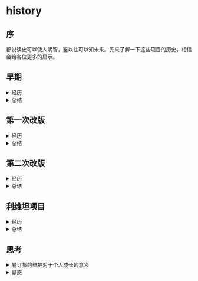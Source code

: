 # history

## 序
都说读史可以使人明智，鉴以往可以知未来。先来了解一下这些项目的历史，相信会给各位更多的启示。

## 早期
<details>
<summary>经历</summary>

在我进入公司的时候，项目主要是由 JSP、MVC、Jquery 和 zepto 组成。当时开发，还需要运行 Java 虚拟机，开启本地服务，每次后台又新的更新，需要我们自己拉代码。项目文档非常少，基本上都是靠人跟人之间交流，传递项目中的信息。也没有什么强调规范的，主要是参考项目中已有的样式。大家都在赶业务需求，还记得当时分配任务的时候，在一个小会议室，茅伟拿着所有需求分配任务，非常原始。大概半年后，开始了第一次PC管理端改版。
</details>

<details>
<summary>总结</summary>

回头来看，即使在团队初期，有文档会为后续节省很多的时间，例如人员交接和项目重构。所以不管在做什么项目，写文档是一件很重要的事情。
</details>

## 第一次改版
<details>
<summary>经历</summary>

随着业务发展，JSP 的开发瓶颈越来越明显。在程帅进来后，由他主导了 PC 管理端的脚手架搭建。新项目开始，当然提到了规范，但程帅的个人风格是希望大家积极主动的参与。于是找来了一些规范参考，扔到群里面，希望大家自觉的遵守，但从结果来看，并没有效果。

但在当时成功的推进了一个事项：git 分支管理。在相互约束下，大家逐渐养成了 git 分支管理的意识。从现在看来，当时的决议是正确的。

开发前期也不断的提出了规范问题，但始终没有实行下来，主要的原因是要赶业务进度。当时负责主要业务的高级工程师黄运飞，也没有强烈推行规范的意愿。就这样一直赶业务。

大概新项目运行了 1 年左右，项目开始显的臃肿，于是就有了娄年佳 PC 管理端第一次样式的精简优化。娄年佳一个人优化完后，做了一个的分享，结果就是现在 wiki 里面的规范。但还是没有执行到位。个人认为其原因就是没有人审核代码，原因还是在赶业务。

随着移动端用户量越来越多，老板们不看好 app 的未来发展，觉得维护多套不好，考虑到未来的发展，于是就有了第二次 h5 管理端改版，裁掉了 Android 和 IOS 大部分人。
</details>
<details>
<summary>总结</summary>

1. 开始一个新的项目，首先是规范的约定并形成明确的文档，即使是从别处借用过来也没有问题，且在前期要尽量代码 review，及时纠正和调整，这将为后期的维护节省很多的时间。
2. 部门负责人应该强制约束。
</details>

## 第二次改版
<details>
<summary>经历</summary>

这一次吸取了前一次的教训，都一致认为在前期要做好准备。于是跟设计约定了一些东西。开发则是先做了组件库，主要负责人是肖唯和程帅，期间有招 2 个高级前端来做，但没过试用期就自己主动走了。后来也就是江珊开始接手 h5 管理端，大概半年的时间后，程帅也离职了。后面自己接触 h5 管理端项目开发，发现也是没有明确规范，但增加了工具的校验和项目组件示例，还有就是开始逐渐有了一个环节：代码 review。

h5管理端本来是想作为示范项目，而且花了不少的时间优化，但没有持续下去。江珊也说过，如果不持续维护优化下去，这个项目就没有很大意义。外部市场大环境的变化，公司开始了新的方向：利维坦项目启动。
</details>

<details>
<summary>总结</summary>

1. 好的项目需要一个长期优化的过程。
2. 有厉害的技术人员固然好，但约定并没有推行开来，对于业务的开发并不有利。
3. 代码 reivew 是值得的。

</details>

## 利维坦项目
<details>
<summary>经历</summary>

鉴于前面 2 次的经验，这次在设计和产品上，抓的更严格，评审过很多次，主要是由江珊负责，前期的准备工作做了大部分后，江珊也离职了，招来了梁柱接手。期间也没有定下明确的规范，但有了固定的代码review环节。而且各开发部门都开始重视代码 review，也是由于用户数量变动，才促进了这一行为。


</details>

<details>
<summary>总结</summary>

目前还没有很明显的显现效果，但可以确定的是，代码质量比以往要高。

</details>

## 思考
<details>
<summary>易订货的维护对于个人成长的意义</summary>

工作很多时候是接触已有的项目，但该坚持的还是要坚持。即便是现在感觉很烂的项目，从另外一个角度来说也是有借鉴意义：
1. 了解各种可能场景，可以预知以后类似的项目，该如何组织 CSS。
2. 见识到了坏习惯累计的后果。
3. 接触到了不同类型的 CSS 分类方式。
4. 逐步实践重构，积累局部重构经验。
5. 当接触新的项目，可以预见性的熟悉项目。
</details>

<details>
<summary>疑惑</summary>

并不是每个人都能够有机会，从 0 开始一个商业项目，期间也肯定是有许多其它方面因素影响。如果是你主要负责一个项目，你会怎么做？具体一些。
</details>
